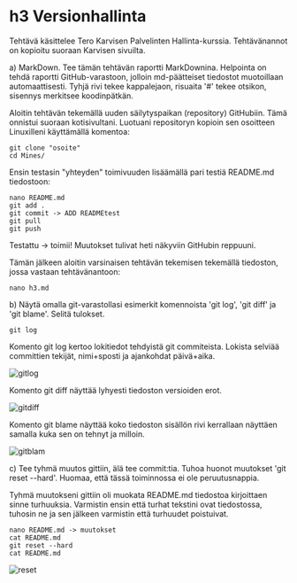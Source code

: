 # h3 Versionhallinta

Tehtävä käsittelee Tero Karvisen Palvelinten Hallinta-kurssia. Tehtävänannot on kopioitu suoraan Karvisen sivuilta. 

a) MarkDown. Tee tämän tehtävän raportti MarkDownina. Helpointa on tehdä raportti GitHub-varastoon, jolloin md-päätteiset
tiedostot muotoillaan automaattisesti. Tyhjä rivi tekee kappalejaon, risuaita '#' tekee otsikon, sisennys merkitsee
koodinpätkän.

Aloitin tehtävän tekemällä uuden säilytyspaikan (repository) GitHubiin. Tämä onnistui suoraan kotisivultani.
Luotuani repositoryn kopioin sen osoitteen Linuxilleni käyttämällä komentoa:

	git clone "osoite"
	cd Mines/

Ensin testasin "yhteyden" toimivuuden lisäämällä pari testiä README.md tiedostoon:

	nano README.md
	git add .
	git commit -> ADD READMEtest
	git pull
	git push

Testattu -> toimii! Muutokset tulivat heti näkyviin GitHubin reppuuni.

Tämän jälkeen aloitin varsinaisen tehtävän tekemisen tekemällä tiedoston, jossa vastaan tehtävänantoon:

	nano h3.md


b) Näytä omalla git-varastollasi esimerkit komennoista 'git log', 'git diff' ja 'git blame'. Selitä tulokset.

	git log

Komento git log kertoo lokitiedot tehdyistä git commiteista. Lokista selviää committien tekijät, nimi+sposti
ja ajankohdat päivä+aika.

![gitlog](https://user-images.githubusercontent.com/82580320/115512048-36973d80-a28a-11eb-99b6-f336674a9d57.png)

Komento git diff näyttää lyhyesti tiedoston versioiden erot. 

![gitdiff](https://user-images.githubusercontent.com/82580320/115512264-79591580-a28a-11eb-987a-642316f823fc.png)

Komento git blame näyttää koko tiedoston sisällön rivi kerrallaan näyttäen samalla kuka sen on tehnyt ja milloin.

![gitblam](https://user-images.githubusercontent.com/82580320/115512711-ef5d7c80-a28a-11eb-8e12-06c0fc1fa13c.png)

c) Tee tyhmä muutos gittiin, älä tee commit:tia. Tuhoa huonot muutokset 'git reset --hard'.
Huomaa, että tässä toiminnossa ei ole peruutusnappia.

Tyhmä muutokseni gittiin oli muokata README.md tiedostoa kirjoittaen sinne turhuuksia.
Varmistin ensin että turhat tekstini ovat tiedostossa, tuhosin ne ja sen jälkeen varmistin että turhuudet poistuivat.

	nano README.md -> muutokset
	cat README.md
	git reset --hard
	cat README.md

![reset](https://user-images.githubusercontent.com/82580320/115515433-c985a700-a28d-11eb-97b0-d1fe51ce670d.png)


